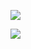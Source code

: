 ![](https://count.getloli.com/@starhui70520?name=starhui70520&theme=asoul&padding=7&offset=0&align=center&scale=1&pixelated=1&darkmode=auto&num=1234567)


![](https://i.pximg.net/img-master/img/2025/06/10/04/30/01/131385573_p0_master1200.jpg)
